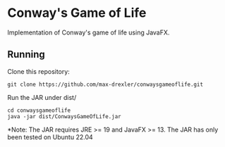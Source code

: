 # Conway's Game of Life

 Implementation of Conway's game of life using JavaFX.

## Running

Clone this repository:

```
git clone https://github.com/max-drexler/conwaysgameoflife.git
```

Run the JAR under dist/

```
cd conwaysgameoflife
java -jar dist/ConwaysGameOfLife.jar
```

*Note: The JAR requires JRE >= 19 and JavaFX >= 13.
The JAR has only been tested on Ubuntu 22.04
